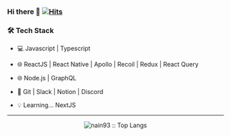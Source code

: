 ### Hi there 👋  [![Hits](https://hits.seeyoufarm.com/api/count/incr/badge.svg?url=https%3A%2F%2Fgithub.com%2Fnain93&count_bg=%2379C83D&title_bg=%23555555&icon=&icon_color=%23E7E7E7&title=hits&edge_flat=false)](https://hits.seeyoufarm.com)


<!-- <h3> 👨🏻 💻 About Me </h3>



- 🤔 &nbsp; 새로운 기술에 관심이 많으며 배우면서 적용 해보는것을 좋아합니다

- 🎓 &nbsp; 최근 React Native, GraphQL에 관심을 가지고 스택 활용한 앱 개발중에 있습니다

- 🌱 &nbsp; 밤에 코딩하는 것을 좋아합니다

- ✍️ &nbsp; 사이드 프로젝트를 진행하고 협업 하는것에 관심이 많습니다
 -->

<h3>🛠 Tech Stack</h3>

- 💻 Javascript | Typescript

- 🌐 ReactJS | React Native | Apollo | Recoil | Redux | React Query

- 🌐 Node.js | GraphQL
 
- 🔧 Git | Slack | Notion | Discord

- 💡 Learning... NextJS

<hr>


<p align="center"><img src="https://github-readme-stats.vercel.app/api/top-langs/?username=nain93&langs_count=10&theme=tokyonight&layout=compact" alt="nain93 :: Top Langs" /></p>
